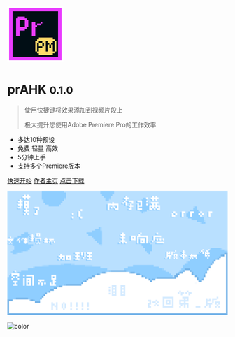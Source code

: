 # ![](icon128.png)

# **prAHK <small>0.1.0</small>**

> 使用快捷键将效果添加到视频片段上
>
> 极大提升您使用Adobe Premiere Pro的工作效率

- 多达10种预设
- 免费 轻量  高效
- 5分钟上手
- 支持多个Premiere版本

[快速开始](快速上手)
[作者主页](https://space.bilibili.com/107540)
[点击下载](下载)



![bgv1](bgv1.png)

![color](#f0f0f0)

